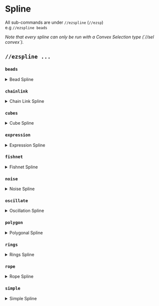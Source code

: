 # Spline

All sub-commands are under `//ezspline`  (`//ezsp`) \
e.g `//ezspline beads`

_Note that every spline can only be run with a Convex Selection type (\`//sel convex\`)._

## `//ezspline ...`

### `beads`

<details>

<summary>Bead Spline</summary>

**`//ezsp beads <pattern> <radii> [-p <kb_parameters>] [-q <quality>]`** \
**`[-n <normalMode>] [-g] [-h]`**

Generates a beads-shaped spline along the selected convex region.

* **Pattern**: Specifies the block pattern.
* **Radii**: The thickness of the spline, defined by up to three comma-separated values.\
  _A radius of 10 will be 10 from the start to the end of the spline, 10,5,15 will start at 10, decreasing to 5 around the middle, and increasing to 15 at the end._
* **-p** (Default: "0:0:0"): Sets the parameters for the flow of the spline, including tension, bias, and continuity, provided in a colon-separated format.
* **-q** (Default: 1.85): Adjusts the quality of the spline generation. Increase this value to reduce air gaps, noting that higher values increase processing time.
* **-n** (Default: "CONSISTENT"): Determines the mode for spline normal calculation.
* **-g**: When used, calculates the center radii using the geometric center for three radii.
* **-h**: Shows the help page.

</details>

### `chainlink`

<details>

<summary>Chain Link Spline</summary>

**`//ezsp chainlink <pattern> <radii> [inner] [offset] [stretch] [spin] [-p <kb_parameters>] [-q <quality>] [-n <normalMode>] [-g] [-h]`**

Generates a chainlink-shaped spline along the selected convex region.

* **Pattern**: Specifies the block pattern.
* **Radii**: The thickness of the spline, defined by up to three comma-separated values.\
  _A radius of 10 will be 10 from the start to the end of the spline, 10,5,15 will start at 10, decreasing to 5 around the middle, and increasing to 15 at the end._
* **Inner** (Default: 1.0): The inner radius ratio of each link.
* **Offset** (Default: 0.0): Amount to offset each link by, adjusting the alignment of the links in the chain.
* **Stretch** (Default: 1.0): The amount to stretch the individual links along the chain.
* **Spin** (Default: 0.0): Adds twist to the spline.
* **-p** (Default: "0:0:0"): Sets the parameters for the flow of the spline, including tension, bias, and continuity, provided in a colon-separated format.
* **-q** (Default: 1.85): Adjusts the quality of the spline generation. Increase this value to reduce air gaps, noting that higher values increase processing time.
* **-n** (Default: "CONSISTENT"): Determines the mode for spline normal calculation.
* **-g**: When used, calculates the center radii using the geometric center for three radii.
* **-h**: Shows the help page.

</details>

### `cubes`

<details>

<summary>Cube Spline</summary>

**`//ezsp cubes <pattern> <radii> [gap] [-p <kb_parameters>] [-q <quality>] [-n <normalMode>] [-g] [-h]`**

Generates a spline out of cubes along the selected convex region.

* **Pattern**: Specifies the block pattern.
* **Radii**: The thickness of the spline, defined by up to three comma-separated values.\
  _A radius of 10 will be 10 from the start to the end of the spline, 10,5,15 will start at 10, decreasing to 5 around the middle, and increasing to 15 at the end._
* **Gap** (Default: 1.0): Sets the gap between cubes.
* **-p** (Default: "0:0:0"): Sets the parameters for the flow of the spline, including tension, bias, and continuity, provided in a colon-separated format.
* **-q** (Default: 1.85): Adjusts the quality of the spline generation. Increase this value to reduce air gaps, noting that higher values increase processing time.
* **-n** (Default: "CONSISTENT"): Determines the mode for spline normal calculation.
* **-g**: When used, calculates the center radii using the geometric center for three radii.
* **-h**: Shows the help page.

</details>

### `expression`

<details>

<summary>Expression Spline</summary>

**`//ezsp expression <pattern> <radii> [spin] <expression> [-p <kb_parameters>] [-q <quality>] [-n <normalMode>] [-g] [-h]`**

Generates a spline shaped by the given WorldEdit expression along the selected convex region.

* **Pattern**: Specifies the block pattern.
* **Radii**: The thickness of the spline, defined by up to three comma-separated values.\
  _A radius of 10 will be 10 from the start to the end of the spline, 10,5,15 will start at 10, decreasing to 5 around the middle, and increasing to 15 at the end._
* **Spin** (Default: 0): Adds twist to the spline.
* **Expression**: The WorldEdit expression defining the shape of the spline. Supports "x", "y", "z" as variables.
* **-p** (Default: "0:0:0"): Sets the parameters for the flow of the spline, including tension, bias, and continuity, provided in a colon-separated format.
* **-q** (Default: 1.85): Adjusts the quality of the spline generation. Increase this value to reduce air gaps, noting that higher values increase processing time.
* **-n** (Default: "CONSISTENT"): Determines the mode for spline normal calculation.
* **-g**: When used, calculates the center radii using the geometric center for three radii.
* **-z**: Normalize the Z-Axis, that runs along the path of the spline, to the [-1,1] domain.
* **-h**: Shows the help page.

A local coordinate system is merged onto the path of the spline. The z-axis runs along the path. The x- and y-axis run perpendicular to the path.

If the -z flag _is not_ set, then the domain of the z-axis is [0,L) whereby L is the length of the path divided by the radius.

If the -z flag _is_ set, then the domain of the z-axis is [-1,1], such that z=-1 is at the beginning and z=1 at the end of the spline.

The domain of the x-axis is [-1,1], such that x=-1 / x=1 is the left / right plane at the radius boundary.

The domain of the y-axis is [-1,1], such that y=-1 / y=1 is the bottom / top plane at the radius boundary.

Example of an expression spline:\
`//ezsp expression red 20,5 0 -q 4 x^2+y^2<1-z%1`\
_Note that the expression must come last_

</details>

### `fishnet`

<details>

<summary>Fishnet Spline</summary>

**`//ezsp fishnet <pattern> <radii> [spacing] [depth] [width] [-p <kb_parameters>] [-q <quality>] [-n <normalMode>] [-g] [-h]`**

Generates a fishnet-shaped spline along the selected convex region.

* **Pattern**: Specifies the block pattern.
* **Radii**: The thickness of the spline, defined by up to three comma-separated values.\
  _A radius of 10 will be 10 from the start to the end of the spline, 10,5,15 will start at 10, decreasing to 5 around the middle, and increasing to 15 at the end._
* **Spacing** (Default: 10): The mesh spacing of the net..
* **Depth** (Default: 2): The depth of each string within the net.
* **Width** (Default: 2): The width of each string.
* **-p** (Default: "0:0:0"): Sets the parameters for the flow of the spline, including tension, bias, and continuity, provided in a colon-separated format.
* **-q** (Default: 1.85): Adjusts the quality of the spline generation. Increase this value to reduce air gaps, noting that higher values increase processing time.
* **-n** (Default: "CONSISTENT"): Determines the mode for spline normal calculation.
* **-g**: When used, calculates the center radii using the geometric center for three radii.
* **-h**: Shows the help page.

</details>

### `noise`

<details>

<summary>Noise Spline</summary>

**`//ezsp noise <pattern> <radii> [strength] [stretch] [spin] <noise> [-p <kb_parameters>] [-q <quality>] [-n <normalMode>] [-g] [-h]`**

Creates a noise-based spline along the selected convex region.

* **Pattern**: Specifies the block pattern.
* **Radii**: The thickness of the spline, defined by up to three comma-separated values.\
  _A radius of 10 will be 10 from the start to the end of the spline, 10,5,15 will start at 10, decreasing to 5 around the middle, and increasing to 15 at the end._
* **Strength** (Default: 0.5): Determines the noise strength, affecting the intensity of the noise.
* **Stretch** (Default: 4.0): Controls the stretch factor of noise along the spline.
* **Spin** (Default: 0): Adds twist to the spline.
* **Noise** (Default: `Perlin(Freq:3)`): Specifies the type of noise to use for generation.
* **-p** (Default: "0:0:0"): Sets the parameters for the flow of the spline, including tension, bias, and continuity, provided in a colon-separated format.
* **-q** (Default: 1.85): Adjusts the quality of the spline generation. Increase this value to reduce air gaps, noting that higher values increase processing time.
* **-n** (Default: "CONSISTENT"): Determines the mode for spline normal calculation.
* **-g**: When used, calculates the center radii using the geometric center for three radii.
* **-h**: Shows the help page.

</details>

### `oscillate`

<details>

<summary>Oscillation Spline</summary>

**`//ezsp oscillate <pattern> <radii> [depth] [interval] [-p <kb_parameters>] [-q <quality>] [-n <normalMode>] [-g] [-h]`**

Generates a spline with an oscillating thickness along the selected convex region.

* **Pattern**: Specifies the block pattern.
* **Radii**: The thickness of the spline, defined by up to three comma-separated values.\
  _A radius of 10 will be 10 from the start to the end of the spline, 10,5,15 will start at 10, decreasing to 5 around the middle, and increasing to 15 at the end._
* **Depth** (Default: 2): Determines the ridge depth of the oscillation, affecting the amplitude of the waves.
* **Interval** (Default: 5): Sets the ridge interval, controlling the frequency of the oscillation along the spline.
* **-p** (Default: "0:0:0"): Sets the parameters for the flow of the spline, including tension, bias, and continuity, provided in a colon-separated format.
* **-q** (Default: 1.85): Adjusts the quality of the spline generation. Increase this value to reduce air gaps, noting that higher values increase processing time.
* **-n** (Default: "CONSISTENT"): Determines the mode for spline normal calculation.
* **-g**: When used, calculates the center radii using the geometric center for three radii.
* **-h**: Shows the help page.

</details>

### `polygon`

<details>

<summary>Polygonal Spline</summary>

**`//ezsp polygon <pattern> <radii> [sides] [spin] [-p <kb_parameters>] [-q <quality>] [-n <normalMode>] [-g] [-h]`**

Creates a regular polygon-shaped spline along the selected convex region.

* **Pattern**: Specifies the block pattern.
* **Radii**: The thickness of the spline, defined by up to three comma-separated values.\
  _A radius of 10 will be 10 from the start to the end of the spline, 10,5,15 will start at 10, decreasing to 5 around the middle, and increasing to 15 at the end._
* **Sides** (Default: 6): Determines the number of sides to the polygon.
* **Spin** (Default: 0.0): Adds twist to the spline.
* **-p** (Default: "0:0:0"): Sets the parameters for the flow of the spline, including tension, bias, and continuity, provided in a colon-separated format.
* **-q** (Default: 1.85): Adjusts the quality of the spline generation. Increase this value to reduce air gaps, noting that higher values increase processing time.
* **-n** (Default: "CONSISTENT"): Determines the mode for spline normal calculation.
* **-g**: When used, calculates the center radii using the geometric center for three radii.
* **-h**: Shows the help page.

</details>

### `rings`

<details>

<summary>Rings Spline</summary>

**`//ezsp rings <pattern> <radii> [count] [thickness] [innerRadius] [-p <kb_parameters>] [-q <quality>] [-n <normalMode>] [-g] [-h]`**

Creates a spline of rings along the selected convex region.

* **Pattern**: Specifies the block pattern.
* **Radii**: The thickness of the spline, defined by up to three comma-separated values.\
  _A radius of 10 will be 10 from the start to the end of the spline, 10,5,15 will start at 10, decreasing to 5 around the middle, and increasing to 15 at the end._
* **Count** (Default: 8): Determines the number of rings.
* **Thickness** (Default: 3.0): Determines the size of the rings in the direction of the spline.
* **Inner Radius** (Default: 0.7): A value between 0 and 1 which determines the size of the central hole in the ring.
* **-p** (Default: "0:0:0"): Sets the parameters for the flow of the spline, including tension, bias, and continuity, provided in a colon-separated format.
* **-q** (Default: 1.85): Adjusts the quality of the spline generation. Increase this value to reduce air gaps, noting that higher values increase processing time.
* **-n** (Default: "CONSISTENT"): Determines the mode for spline normal calculation.
* **-g**: When used, calculates the center radii using the geometric center for three radii.
* **-h**: Shows the help page.

</details>

### `rope`

<details>

<summary>Rope Spline</summary>

**`//ezsp rope <pattern> <radii> [ropeCount] [spin] [-p <kb_parameters>] [-q <quality>] [-n <normalMode>] [-g] [-h]`**

Creates a rope-shaped spline along the selected convex region.

* **Pattern**: Specifies the block pattern.
* **Radii**: The thickness of the spline, defined by up to three comma-separated values.\
  _A radius of 10 will be 10 from the start to the end of the spline, 10,5,15 will start at 10, decreasing to 5 around the middle, and increasing to 15 at the end._
* **RopeCount** (Default: 3): Determines the number of intertwining ropes.
* **Spin** (Default: 2.0): Adds twist to the spline.
* **-p** (Default: "0:0:0"): Sets the parameters for the flow of the spline, including tension, bias, and continuity, provided in a colon-separated format.
* **-q** (Default: 1.85): Adjusts the quality of the spline generation. Increase this value to reduce air gaps, noting that higher values increase processing time.
* **-n** (Default: "CONSISTENT"): Determines the mode for spline normal calculation.
* **-g**: When used, calculates the center radii using the geometric center for three radii.
* **-h**: Shows the help page.

</details>

### `simple`

<details>

<summary>Simple Spline</summary>

**`//ezsp simple <pattern> <radii> [-p <kb_parameters>] [-q <quality>]`** \
**`[-n <normalMode>] [-g] [-h]`**

Creates a simple cylindrical spline along the selected convex region.

* **Pattern**: Specifies the block pattern.
* **Radii**: The thickness of the spline, defined by up to three comma-separated values.\
  _A radius of 10 will be 10 from the start to the end of the spline, 10,5,15 will start at 10, decreasing to 5 around the middle, and increasing to 15 at the end._
* **-p** (Default: "0:0:0"): Sets the parameters for the flow of the spline, including tension, bias, and continuity, provided in a colon-separated format.
* **-q** (Default: 1.85): Adjusts the quality of the spline generation. Increase this value to reduce air gaps, noting that higher values increase processing time.
* **-n** (Default: "CONSISTENT"): Determines the mode for spline normal calculation.
* **-g**: When used, calculates the center radii using the geometric center for three radii.
* **-h**: Shows the help page.

</details>
